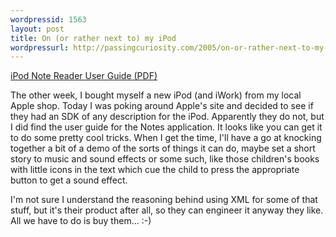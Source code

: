 ```yaml
---
wordpressid: 1563
layout: post
title: On (or rather next to) my iPod
wordpressurl: http://passingcuriosity.com/2005/on-or-rather-next-to-my-ipod/
---
```


<a href="http://developer.apple.com/hardware/ipod/ipodnotereader.pdf">iPod Note Reader User Guide (PDF)</a>

The other week, I bought myself a new iPod (and iWork) from my local Apple
shop. Today I was poking around Apple's site and decided to see if they had an
SDK of any description for the iPod. Apparently they do not, but I did find the
user guide for the Notes application. It looks like you can get it to do some
pretty cool tricks. When I get the time, I'll have a go at knocking together
a bit of a demo of the sorts of things it can do, maybe set a short story to
music and sound effects or some such, like those children's books with little
icons in the text which cue the child to press the appropriate button to get
a sound effect.

I'm not sure I understand the reasoning behind using XML for some of that
stuff, but it's their product after all, so they can engineer it anyway they
like. All we have to do is buy them... :-)
